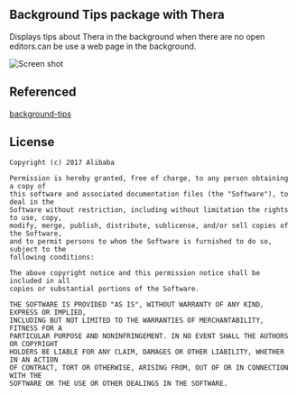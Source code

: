 ## Background Tips package with Thera


Displays tips about Thera in the background when there are no open editors.can be use a web page in the background.

![Screen shot](https://img.alicdn.com/tps/TB1yOTbPVXXXXcrXVXXXXXXXXXX-1701-1223.png)

## Referenced
[background-tips](https://github.com/atom/background-tips)

## License

    Copyright (c) 2017 Alibaba

    Permission is hereby granted, free of charge, to any person obtaining a copy of
    this software and associated documentation files (the "Software"), to deal in the
    Software without restriction, including without limitation the rights to use, copy,
    modify, merge, publish, distribute, sublicense, and/or sell copies of the Software,
    and to permit persons to whom the Software is furnished to do so, subject to the
    following conditions:

    The above copyright notice and this permission notice shall be included in all
    copies or substantial portions of the Software.

    THE SOFTWARE IS PROVIDED "AS IS", WITHOUT WARRANTY OF ANY KIND, EXPRESS OR IMPLIED,
    INCLUDING BUT NOT LIMITED TO THE WARRANTIES OF MERCHANTABILITY, FITNESS FOR A
    PARTICULAR PURPOSE AND NONINFRINGEMENT. IN NO EVENT SHALL THE AUTHORS OR COPYRIGHT
    HOLDERS BE LIABLE FOR ANY CLAIM, DAMAGES OR OTHER LIABILITY, WHETHER IN AN ACTION
    OF CONTRACT, TORT OR OTHERWISE, ARISING FROM, OUT OF OR IN CONNECTION WITH THE
    SOFTWARE OR THE USE OR OTHER DEALINGS IN THE SOFTWARE.
